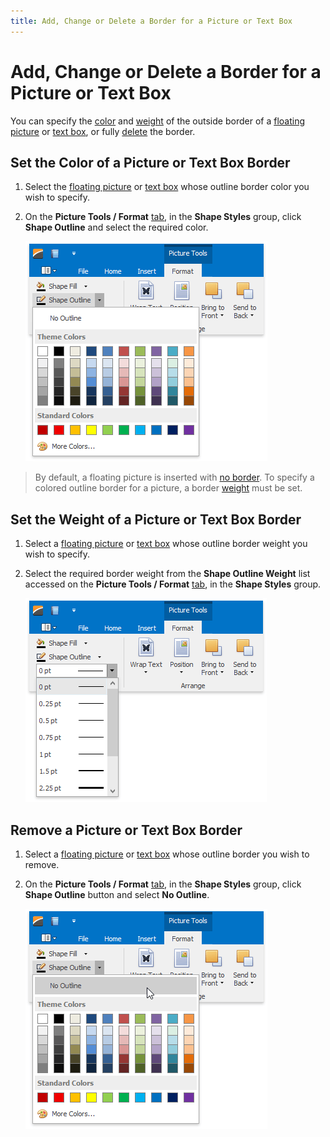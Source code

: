 ```yaml
---
title: Add, Change or Delete a Border for a Picture or Text Box
---
```

# Add, Change or Delete a Border for a Picture or Text Box
You can specify the [color](#bordercolor) and [weight](#borderweight) of the outside border of a [floating picture](insert-a-picture.md) or [text box](insert-select-copy-or-delete-a-text-box.md), or fully [delete](#removeborder) the border.

## <a name="bordercolor"/>Set the Color of a Picture or Text Box Border
1. Select the [floating picture](insert-a-picture.md) or [text box](insert-select-copy-or-delete-a-text-box.md) whose outline border color you wish to specify.
2. On the **Picture Tools / Format** [ tab](../text-editor-ui/ribbon-interface.md), in the **Shape Styles** group, click **Shape Outline** and select the required color.
	
	![RTEShapeOutline](../../../images/img121319.png)

> By default, a floating picture is inserted with [no border](#removeborder). To specify a colored outline border for a picture, a border [weight](#borderweight) must be set.

## <a name="borderweight"/>Set the Weight of a Picture or Text Box Border
1. Select a [floating picture](insert-a-picture.md) or [text box](insert-select-copy-or-delete-a-text-box.md) whose outline border weight you wish to specify.
2. Select the required border weight from the **Shape Outline Weight** list accessed on the **Picture Tools / Format** [ tab](../text-editor-ui/ribbon-interface.md), in the **Shape Styles** group.
	
	![RTEShapeOutlineWeight](../../../images/img121320.png)

## <a name="removeborder"/>Remove a Picture or Text Box Border
1. Select a [floating picture](insert-a-picture.md) or [text box](insert-select-copy-or-delete-a-text-box.md) whose outline border you wish to remove.
2. On the **Picture Tools / Format** [ tab](../text-editor-ui/ribbon-interface.md), in the **Shape Styles** group, click **Shape Outline** button and select **No Outline**.
	
	![RTEShapeOutlineNoOutline](../../../images/img121321.png)